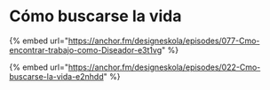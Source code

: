 # Cómo buscarse la vida

{% embed url="https://anchor.fm/designeskola/episodes/077-Cmo-encontrar-trabajo-como-Diseador-e3t1vg" %}

{% embed url="https://anchor.fm/designeskola/episodes/022-Cmo-buscarse-la-vida-e2nhdd" %}



